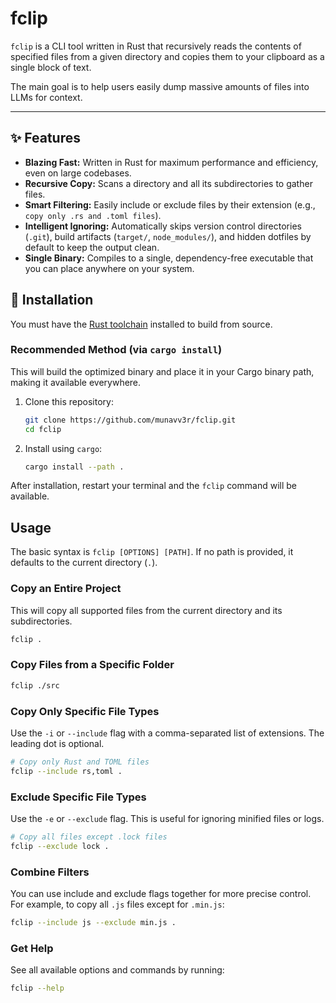 # fclip

`fclip` is a CLI tool written in Rust that recursively reads the contents of specified files from a given directory and copies them to your clipboard as a single block of text.

The main goal is to help users easily dump massive amounts of files into LLMs for context.

---

## ✨ Features

-   **Blazing Fast:** Written in Rust for maximum performance and efficiency, even on large codebases.
-   **Recursive Copy:** Scans a directory and all its subdirectories to gather files.
-   **Smart Filtering:** Easily include or exclude files by their extension (e.g., `copy only .rs and .toml files`).
-   **Intelligent Ignoring:** Automatically skips version control directories (`.git`), build artifacts (`target/`, `node_modules/`), and hidden dotfiles by default to keep the output clean.
-   **Single Binary:** Compiles to a single, dependency-free executable that you can place anywhere on your system.

## 🚀 Installation

You must have the [Rust toolchain](https://rustup.rs/) installed to build from source.

### Recommended Method (via `cargo install`)

This will build the optimized binary and place it in your Cargo binary path, making it available everywhere.

1.  Clone this repository:
    ```sh
    git clone https://github.com/munavv3r/fclip.git
    cd fclip
    ```

2.  Install using `cargo`:
    ```sh
    cargo install --path .
    ```

After installation, restart your terminal and the `fclip` command will be available.

## Usage

The basic syntax is `fclip [OPTIONS] [PATH]`. If no path is provided, it defaults to the current directory (`.`).

### Copy an Entire Project

This will copy all supported files from the current directory and its subdirectories.
```sh
fclip .
```

### Copy Files from a Specific Folder

```sh
fclip ./src
```

### Copy Only Specific File Types

Use the `-i` or `--include` flag with a comma-separated list of extensions. The leading dot is optional.

```sh
# Copy only Rust and TOML files
fclip --include rs,toml .
```

### Exclude Specific File Types

Use the `-e` or `--exclude` flag. This is useful for ignoring minified files or logs.

```sh
# Copy all files except .lock files
fclip --exclude lock .
```

### Combine Filters

You can use include and exclude flags together for more precise control. For example, to copy all `.js` files except for `.min.js`:

```sh
fclip --include js --exclude min.js .
```

### Get Help

See all available options and commands by running:

```sh
fclip --help
```
